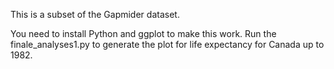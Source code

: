 This is a subset of the Gapmider dataset.

You need to install Python and ggplot to make this work. Run the finale_analyses1.py to generate the plot for life expectancy for Canada up to 1982.